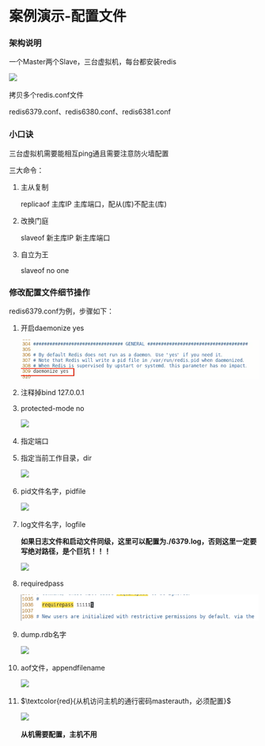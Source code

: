 # 案例演示-配置文件

### 架构说明

一个Master两个Slave，三台虚拟机，每台都安装redis

![](images/3.主从架构.jpg)

拷贝多个redis.conf文件

redis6379.conf、redis6380.conf、redis6381.conf

### 小口诀

三台虚拟机需要能相互ping通且需要注意防火墙配置

三大命令：

1. 主从复制

   replicaof 主库IP 主库端口，配从(库)不配主(库)

2. 改换门庭

   slaveof 新主库IP 新主库端口

3. 自立为王

   slaveof no one

### 修改配置文件细节操作

redis6379.conf为例，步骤如下：

1. 开启daemonize yes

   ![](images/4.配置daemonize.jpg)

2. 注释掉bind 127.0.0.1

3. protected-mode no

   ![](images/5.配置protected-mode.jpg)

4. 指定端口

5. 指定当前工作目录，dir

   ![](images/6.配置dir.jpg)

6. pid文件名字，pidfile

   ![](images/7.配置pidfile.jpg)

7. log文件名字，logfile

   **如果日志文件和启动文件同级，这里可以配置为./6379.log，否则这里一定要写绝对路径，是个巨坑！！！**

   ![](images/8.配置logfile.jpg)

8. requiredpass 

   ![](images/9.配置requiredpass.jpg)

9. dump.rdb名字

   ![](images/10配置dump.rdb名字.jpg)

10. aof文件，appendfilename

    ![](images/11.配置appendfilename.jpg)

11. $\textcolor{red}{从机访问主机的通行密码masterauth，必须配置}$

    ![](images/12.从机配置主机密码.jpg)

    **从机需要配置，主机不用**

